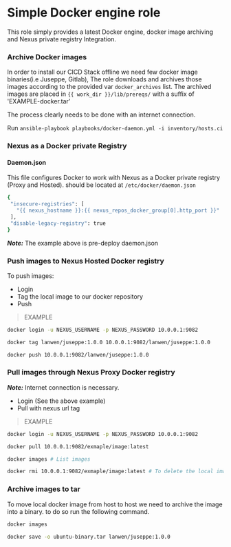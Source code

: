  # Simple Docker engine role
 This role simply provides a latest Docker engine, docker image archiving and Nexus private registry Integration.
 
 ### Archive Docker images
 In order to install our CICD Stack offline we need few docker image binaries(i.e Juseppe, Gitlab),
 The role downloads and archives those images according to the provided var `docker_archives` list.
 The archived images are placed in `{{ work_dir }}/lib/prereqs/` with a suffix of 'EXAMPLE-docker.tar'
 
 The process clearly needs to be done with an internet connection.
 
 Run `ansible-playbook playbooks/docker-daemon.yml -i inventory/hosts.ci` 
 
 ### Nexus as a Docker private Registry
 
 #### Daemon.json
 This file configures Docker to work with Nexus as a Docker private registry (Proxy and Hosted).
 should be located at `/etc/docker/daemon.json`
 ```bash
 {
  "insecure-registries": [
    "{{ nexus_hostname }}:{{ nexus_repos_docker_group[0].http_port }}"
  ],
  "disable-legacy-registry": true
}
 ```
 ***Note:*** The example above is pre-deploy daemon.json
 
 
 ### Push images to Nexus Hosted Docker registry
To push images:
* Login
* Tag the local image to our docker repository
* Push

> EXAMPLE
```bash
docker login -u NEXUS_USERNAME -p NEXUS_PASSWORD 10.0.0.1:9082

docker tag lanwen/juseppe:1.0.0 10.0.0.1:9082/lanwen/juseppe:1.0.0

docker push 10.0.0.1:9082/lanwen/juseppe:1.0.0
```

### Pull images through Nexus Proxy Docker registry
***Note:*** Internet connection is necessary.
* Login (See the above example)
* Pull with nexus url tag

> EXAMPLE
```bash
docker login -u NEXUS_USERNAME -p NEXUS_PASSWORD 10.0.0.1:9082

docker pull 10.0.0.1:9082/exmaple/image:latest

docker images # List images

docker rmi 10.0.0.1:9082/exmaple/image:latest # To delete the local image copy.
```

### Archive images to tar
To move local docker image from host to host we need to archive the image into a binary.
to do so run the following command.

```bash
docker images 

docker save -o ubuntu-binary.tar lanwen/juseppe:1.0.0 
```